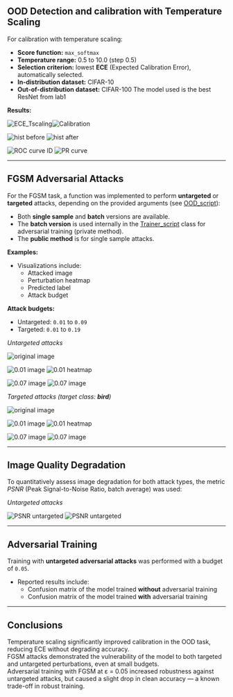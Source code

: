 
## OOD Detection and calibration with Temperature Scaling

For calibration with temperature scaling:

- **Score function:** `max_softmax`
- **Temperature range:** 0.5 to 10.0 (step 0.5)
- **Selection criterion:** lowest **ECE** (Expected Calibration Error), automatically selected.
- **In-distribution dataset:** CIFAR-10
- **Out-of-distribution dataset:** CIFAR-100
The model used is the best ResNet from lab1

**Results:**

![ECE_Tscaling](../images/LAB4/ece_first_model.png "ECE calibration")![Calibration](../images/LAB4/calibration_first_model.png "Calibration curves")

![hist before](../images/LAB4/hist_first_model.png "Hist before T scaling") ![hist after](../images/LAB4/hist_first_mode_after_scalingl.png "Hist after T scaling")

![ROC curve ID](../images/LAB4/ROC-ID-fistmodel.png "ROC curve") ![PR curve](../images/LAB4/PRfirst-model.png "PR OOD detection")

---

## FGSM Adversarial Attacks

For the FGSM task, a function was implemented to perform **untargeted** or **targeted** attacks, depending on the provided arguments (see [OOD_script](../deeo_learning_utils/src/OOD/OOD_utils.py)):

- Both **single sample** and **batch** versions are available.
- The **batch version** is used internally in the [Trainer_script](../deeo_learning_utils/src/Trainer/Trainer.py) class for adversarial training (private method).
- The **public method** is for single sample attacks.

**Examples:**

- Visualizations include:
  - Attacked image
  - Perturbation heatmap
  - Predicted label
  - Attack budget

**Attack budgets:**
- Untargeted: `0.01` to `0.09`
- Targeted: `0.01` to `0.19`

*Untargeted attacks*

![original image](../images/LAB4/original_imag.png "Original image")

![0.01 image](../images/LAB4/0.01_attack_untargeted.png "Image attacked with 0.01 budget")
![0.01 heatmap](../images/LAB4/0.01_heatmap_untargeted.png "Heatmap atatck with 0.01 budget")

![0.07 image](../images/LAB4/0.07_attack_untargeted.png "Image attacked with 0.07 budget")
![0.07 image](../images/LAB4/0.07_heatmap_untargeted.png "Heatmap atatck with 0.07 budget")

*Targeted attacks (target class: **bird**)*

![original image](../images/LAB4/original_image_targeted.png "Original image")

![0.01 image](../images/LAB4/0.01_targeted.png "Image attacked with 0.01 budget")
![0.01 heatmap](../images/LAB4/0.01_heatmpa_targeted.png "Heatmap atatck with 0.01 budget")

![0.07 image](../images/LAB4/0.05_targeted.png "Image attacked with 0.07 budget")
![0.07 image](../images/LAB4/0.05_hetamap_targeted.png "Heatmap atatck with 0.07 budget")


---

## Image Quality Degradation

To quantitatively assess image degradation for both attack types, the metric *PSNR* (Peak Signal-to-Noise Ratio, batch average) was used:

*Untargeted attacks*

![PSNR untargeted](../images/LAB4/PSNR_untargeted.png "PSNR untargeted")
![PSNR untargeted](../images/LAB4/PSNR_targeted.png "PSNR targeted")

---

## Adversarial Training

Training with **untargeted adversarial attacks** was performed with a budget of `0.05`.

- Reported results include:
  - Confusion matrix of the model trained **without** adversarial training
  - Confusion matrix of the model trained **with** adversarial training

<!-- Insert comparison confusion matrices here -->

---

## Conclusions

Temperature scaling significantly improved calibration in the OOD task, reducing ECE without degrading accuracy.  
FGSM attacks demonstrated the vulnerability of the model to both targeted and untargeted perturbations, even at small budgets.  
Adversarial training with FGSM at ε = 0.05 increased robustness against untargeted attacks, but caused a slight drop in clean accuracy — a known trade-off in robust training.

